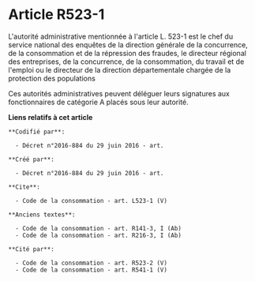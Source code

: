 # Article R523-1

L'autorité administrative mentionnée à l'article L. 523-1 est le chef du service national des enquêtes de la direction
générale de la concurrence, de la consommation et de la répression des fraudes, le directeur régional des entreprises, de la
concurrence, de la consommation, du travail et de l'emploi ou le directeur de la direction départementale chargée de la
protection des populations 

Ces autorités administratives peuvent déléguer leurs signatures aux fonctionnaires de catégorie A placés sous leur autorité.

**Liens relatifs à cet article**

	**Codifié par**:

	  - Décret n°2016-884 du 29 juin 2016 - art.

	**Créé par**:

	  - Décret n°2016-884 du 29 juin 2016 - art.

	**Cite**:

	  - Code de la consommation - art. L523-1 (V)

	**Anciens textes**:

	  - Code de la consommation - art. R141-3, I (Ab)
	  - Code de la consommation - art. R216-3, I (Ab)

	**Cité par**:

	  - Code de la consommation - art. R523-2 (V)
	  - Code de la consommation - art. R541-1 (V)
